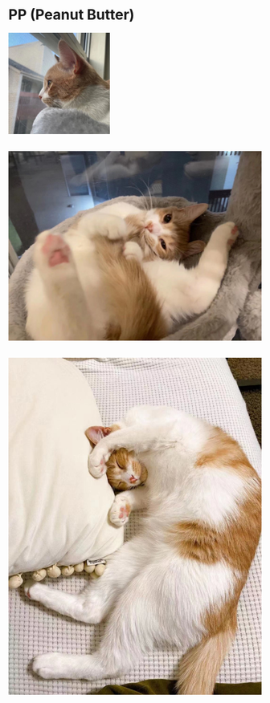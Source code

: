 # PP (Peanut Butter)

<!-- <img src="/images/pku_graduation.jpeg" class="floatpic" align = "center" height="300"> -->

<img src="/images/pp_20210114.jpeg" align = "center" width=40%>

<br>
<br>
<br>


<img src="/images/pp_20210215.jpeg" align = "center">

<br>
<br>
<br>


<img src="/images/pp_20210216.jpeg" align = "center">

<br>
<br>
<br>
